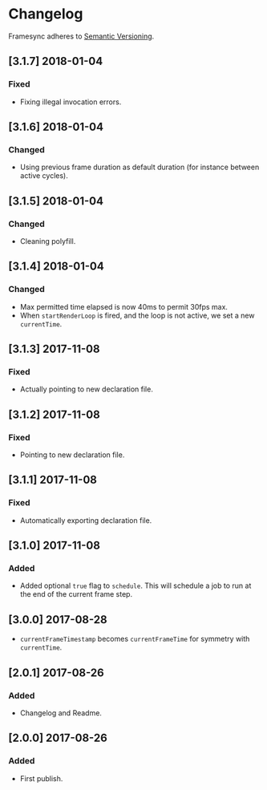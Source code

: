 # Changelog

Framesync adheres to [Semantic Versioning](http://semver.org/).

## [3.1.7] 2018-01-04

### Fixed

- Fixing illegal invocation errors.

## [3.1.6] 2018-01-04

### Changed

- Using previous frame duration as default duration (for instance between active cycles).

## [3.1.5] 2018-01-04

### Changed

- Cleaning polyfill.

## [3.1.4] 2018-01-04

### Changed

- Max permitted time elapsed is now 40ms to permit 30fps max.
- When `startRenderLoop` is fired, and the loop is not active, we set a new `currentTime`.

## [3.1.3] 2017-11-08

### Fixed

- Actually pointing to new declaration file.

## [3.1.2] 2017-11-08

### Fixed

- Pointing to new declaration file.

## [3.1.1] 2017-11-08

### Fixed

- Automatically exporting declaration file.

## [3.1.0] 2017-11-08

### Added

- Added optional `true` flag to `schedule`. This will schedule a job to run at the end of the current frame step.

## [3.0.0] 2017-08-28

- `currentFrameTimestamp` becomes `currentFrameTime` for symmetry with `currentTime`.

## [2.0.1] 2017-08-26

### Added
- Changelog and Readme.

## [2.0.0] 2017-08-26

### Added
- First publish.
